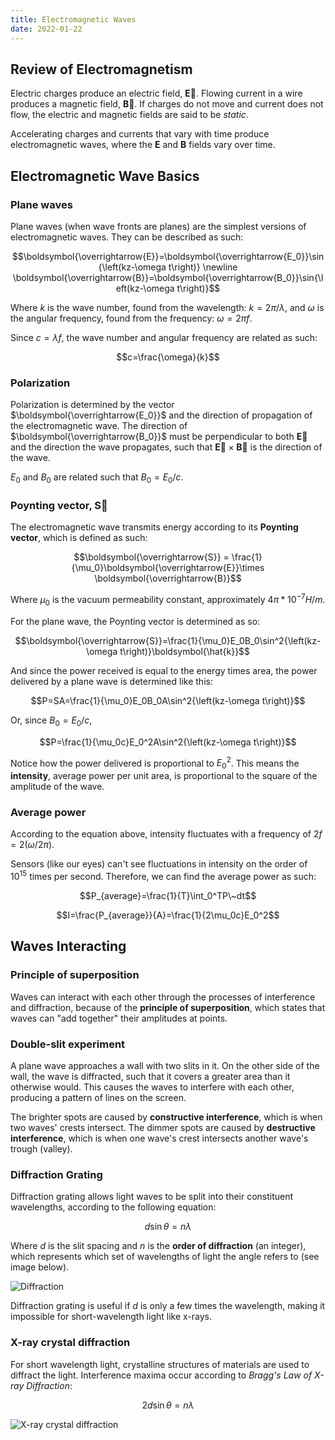 ```yaml
---
title: Electromagnetic Waves
date: 2022-01-22
---
```


## Review of Electromagnetism

Electric charges produce an electric field, $\boldsymbol{\overrightarrow{E}}$. Flowing current in a wire produces a magnetic field, $\boldsymbol{\overrightarrow{B}}$. If charges do not move and current does not flow, the electric and magnetic fields are said to be *static*.

Accelerating charges and currents that vary with time produce electromagnetic waves, where the $\boldsymbol{E}$ and $\boldsymbol{B}$ fields vary over time.

## Electromagnetic Wave Basics

### Plane waves

Plane waves (when wave fronts are planes) are the simplest versions of electromagnetic waves. They can be described as such:

$$\boldsymbol{\overrightarrow{E}}=\boldsymbol{\overrightarrow{E_0}}\sin{\left(kz-\omega t\right)} \newline \boldsymbol{\overrightarrow{B}}=\boldsymbol{\overrightarrow{B_0}}\sin{\left(kz-\omega t\right)}$$

Where $k$ is the wave number, found from the wavelength: $k=2\pi / \lambda$, and $\omega$ is the angular frequency, found from the frequency: $\omega = 2\pi f$.

Since $c=\lambda f$, the wave number and angular frequency are related as such:

$$c=\frac{\omega}{k}$$

### Polarization

Polarization is determined by the vector $\boldsymbol{\overrightarrow{E_0}}$ and the direction of propagation of the electromagnetic wave. The direction of $\boldsymbol{\overrightarrow{B_0}}$ must be perpendicular to both $\boldsymbol{\overrightarrow{E}}$ and the direction the wave propagates, such that $\boldsymbol{\overrightarrow{E}} \times \boldsymbol{\overrightarrow{B}}$ is the direction of the wave.

$E_0$ and $B_0$ are related such that $B_0 = E_0 / c$.

### Poynting vector, $\boldsymbol{\overrightarrow{S}}$

The electromagnetic wave transmits energy according to its **Poynting vector**, which is defined as such:

$$\boldsymbol{\overrightarrow{S}} = \frac{1}{\mu_0}\boldsymbol{\overrightarrow{E}}\times \boldsymbol{\overrightarrow{B}}$$

Where $\mu_0$ is the vacuum permeability constant, approximately $4\pi * 10^{-7} H/m$.

For the plane wave, the Poynting vector is determined as so:

$$\boldsymbol{\overrightarrow{S}}=\frac{1}{\mu_0}E_0B_0\sin^2{\left(kz-\omega t\right)}\boldsymbol{\hat{k}}$$

And since the power received is equal to the energy times area, the power delivered by a plane wave is determined like this:

$$P=SA=\frac{1}{\mu_0}E_0B_0A\sin^2{\left(kz-\omega t\right)}$$

Or, since $B_0=E_0/c$,

$$P=\frac{1}{\mu_0c}E_0^2A\sin^2{\left(kz-\omega t\right)}$$

Notice how the power delivered is proportional to $E_0^2$. This means the **intensity**, average power per unit area, is proportional to the square of the amplitude of the wave.

### Average power

According to the equation above, intensity fluctuates with a frequency of $2f=2\left(\omega/2\pi\right)$.

Sensors (like our eyes) can't see fluctuations in intensity on the order of $10^{15}$ times per second. Therefore, we can find the average power as such:

$$P_{average}=\frac{1}{T}\int_0^TP\~dt$$

$$I=\frac{P_{average}}{A}=\frac{1}{2\mu_0c}E_0^2$$

## Waves Interacting

### Principle of superposition

Waves can interact with each other through the processes of interference and diffraction, because of the **principle of superposition**, which states that waves can "add together" their amplitudes at points.

### Double-slit experiment

A plane wave approaches a wall with two slits in it. On the other side of the wall, the wave is diffracted, such that it covers a greater area than it otherwise would. This causes the waves to interfere with each other, producing a pattern of lines on the screen.

The brighter spots are caused by **constructive interference**, which is when two waves' crests intersect. The dimmer spots are caused by **destructive interference**, which is when one wave's crest intersects another wave's trough (valley).

### Diffraction Grating

Diffraction grating allows light waves to be split into their constituent wavelengths, according to the following equation:

$$d\sin{\theta}=n\lambda$$

Where $d$ is the slit spacing and $n$ is the **order of diffraction** (an integer), which represents which set of wavelengths of light the angle refers to (see image below).

![Diffraction](../../public/images/diffraction.jpeg)

Diffraction grating is useful if $d$ is only a few times the wavelength, making it impossible for short-wavelength light like x-rays.

### X-ray crystal diffraction

For short wavelength light, crystalline structures of materials are used to diffract the light. Interference maxima occur according to *Bragg's Law of X-ray Diffraction*:

$$2d\sin{\theta}=n\lambda$$

![X-ray crystal diffraction](../../public/images/x-ray-crystal-diffraction.png)